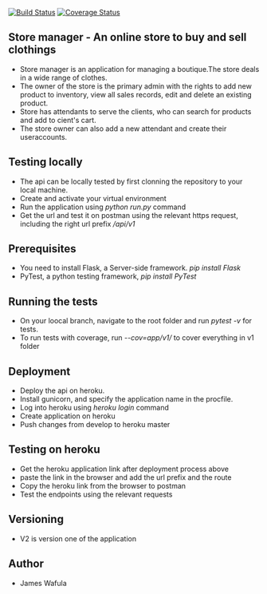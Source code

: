 
[![Build Status](https://travis-ci.org/jamesbeamie/store-manager-api.svg?branch=master)](https://travis-ci.org/jamesbeamie/store-manager-api) [![Coverage Status](https://coveralls.io/repos/github/jamesbeamie/store-manager-api/badge.svg?branch=develop)](https://coveralls.io/github/jamesbeamie/store-manager-api?branch=develop)
## Store manager - An online store to buy and sell clothings 
- Store manager is an application for managing a boutique.The store deals in a wide range of clothes.
- The owner of the store is the primary admin with the rights to add new product to inventory, view all sales records, edit and delete an existing product.
- Store has attendants to serve the clients, who can search for products and add to cient's cart.
- The store owner can also add a new attendant and create their useraccounts.
## Testing locally
- The api can be locally tested by first clonning the repository to your local machine.
- Create and activate your  virtual environment
- Run the application using _python run.py_ command
- Get the url and test it on postman using the relevant https request, including the right url prefix _/api/v1_

## Prerequisites
- You need to install Flask, a Server-side framework. _pip install Flask_
- PyTest, a python testing framework, _pip install PyTest_
## Running the tests
- On your loocal branch, navigate to the root folder and run _pytest -v_ for tests.
- To run tests with coverage, run _--cov=app/v1/_ to cover everything in v1 folder
## Deployment
- Deploy the api on heroku.
- Install gunicorn, and specify the application name in the procfile.
- Log into heroku using _heroku login_ command
- Create application on heroku
- Push changes from develop to heroku master
## Testing on heroku
- Get the heroku application link after deployment process above
- paste the link in the browser and add the url prefix and the route
- Copy the heroku link from the browser to postman
- Test the endpoints using the relevant requests
## Versioning
- V2 is version one of the application
## Author
- James Wafula
